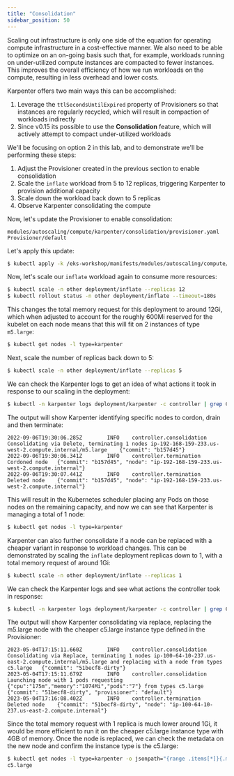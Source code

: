 ```yaml
---
title: "Consolidation"
sidebar_position: 50
---
```


Scaling out infrastructure is only one side of the equation for operating compute infrastructure in a cost-effective manner. We also need to be able to optimize on an on-going basis such that, for example, workloads running on under-utilized compute instances are compacted to fewer instances. This improves the overall efficiency of how we run workloads on the compute, resulting in less overhead and lower costs.

Karpenter offers two main ways this can be accomplished:

1. Leverage the `ttlSecondsUntilExpired` property of Provisioners so that instances are regularly recycled, which will result in compaction of workloads indirectly
2. Since v0.15 its possible to use the **Consolidation** feature, which will actively attempt to compact under-utilized workloads

We'll be focusing on option 2 in this lab, and to demonstrate we'll be performing these steps:

1. Adjust the Provisioner created in the previous section to enable consolidation
2. Scale the `inflate` workload from 5 to 12 replicas, triggering Karpenter to provision additional capacity
3. Scale down the workload back down to 5 replicas
4. Observe Karpenter consolidating the compute

Now, let's update the Provisioner to enable consolidation:

```kustomization
modules/autoscaling/compute/karpenter/consolidation/provisioner.yaml
Provisioner/default
```

Let's apply this update:

```bash
$ kubectl apply -k /eks-workshop/manifests/modules/autoscaling/compute/karpenter/consolidation
```

Now, let's scale our `inflate` workload again to consume more resources:

```bash
$ kubectl scale -n other deployment/inflate --replicas 12
$ kubectl rollout status -n other deployment/inflate --timeout=180s
```

This changes the total memory request for this deployment to around 12Gi, which when adjusted to account for the roughly 600Mi reserved for the kubelet on each node means that this will fit on 2 instances of type `m5.large`:

```bash
$ kubectl get nodes -l type=karpenter
```

Next, scale the number of replicas back down to 5:

```bash
$ kubectl scale -n other deployment/inflate --replicas 5
```

We can check the Karpenter logs to get an idea of what actions it took in response to our scaling in the deployment:

```bash test=false
$ kubectl -n karpenter logs deployment/karpenter -c controller | grep Consolidating -A 2
```

The output will show Karpenter identifying specific nodes to cordon, drain and then terminate:

```text
2022-09-06T19:30:06.285Z        INFO    controller.consolidation        Consolidating via Delete, terminating 1 nodes ip-192-168-159-233.us-west-2.compute.internal/m5.large    {"commit": "b157d45"}
2022-09-06T19:30:06.341Z        INFO    controller.termination  Cordoned node   {"commit": "b157d45", "node": "ip-192-168-159-233.us-west-2.compute.internal"}
2022-09-06T19:30:07.441Z        INFO    controller.termination  Deleted node    {"commit": "b157d45", "node": "ip-192-168-159-233.us-west-2.compute.internal"}
```

This will result in the Kubernetes scheduler placing any Pods on those nodes on the remaining capacity, and now we can see that Karpenter is managing a total of 1 node:

```bash
$ kubectl get nodes -l type=karpenter
```

Karpenter can also further consolidate if a node can be replaced with a cheaper variant in response to workload changes. This can be demonstrated by scaling the `inflate` deployment replicas down to 1, with a total memory request of around 1Gi:

```bash
$ kubectl scale -n other deployment/inflate --replicas 1
```

We can check the Karpenter logs and see what actions the controller took in response: 

```bash test=false
$ kubectl -n karpenter logs deployment/karpenter -c controller | grep Consolidating -A 2
```

The output will show Karpenter consolidating via replace, replacing the m5.large node with the cheaper c5.large instance type defined in the Provisioner:

```text
2023-05-04T17:15:11.660Z        INFO    controller.consolidation        Consolidating via Replace, terminating 1 nodes ip-100-64-10-237.us-east-2.compute.internal/m5.large and replacing with a node from types c5.large   {"commit": "51becf8-dirty"}
2023-05-04T17:15:11.679Z        INFO    controller.consolidation        Launching node with 1 pods requesting {"cpu":"175m","memory":"1074Mi","pods":"7"} from types c5.large       {"commit": "51becf8-dirty", "provisioner": "default"}
2023-05-04T17:16:08.402Z        INFO    controller.termination  Deleted node    {"commit": "51becf8-dirty", "node": "ip-100-64-10-237.us-east-2.compute.internal"}
```

Since the total memory request with 1 replica is much lower around 1Gi, it would be more efficient to run it on the cheaper c5.large instance type with 4GB of memory. Once the node is replaced, we can check the metadata on the new node and confirm the instance type is the c5.large: 

```bash
$ kubectl get nodes -l type=karpenter -o jsonpath="{range .items[*]}{.metadata.labels.node\.kubernetes\.io/instance-type}{'\n'}{end}"
c5.large
```
